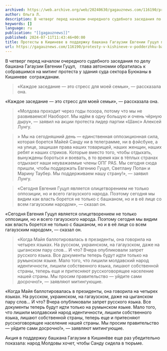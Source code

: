 ```yaml
---
archived: https://web.archive.org/web/20240630/gagauznews.com/116190/protesty-v-kishineve-v-podderzhku-bashkana-gagauzii-evgenii-gutsul-prodolzhayutsya.html
author: Ольга Л.
description: В четверг перед началом очередного судебного заседания по делу башкана Гагаузии Евгении Гуцул,   глава автономии обратилась к собравшимся на митинг протеста у здания суда сектора Буюканы в Кишиневе  согражданам. «Каждое заседание — это стресс для моей семьи», — рассказала она. «Молдова проходит через годы позора, потому что мы не развиваемся! Наоборот. Мы идём в одну большую и очень чёрную дыру», — заявил на акции протеста лидер партии «Шанс» Алексей Лунгу.  » Мы на сегодняшний день — единственная оппозиционная сила, которая борется Майей Санду ни в телеграмме, ни в фэйсбуке, а на улице, защишая права наших товарищей, наших женщин, наших ребят и наших стриков. […]
keywords: []
language: ru
publication: "[[gagauznews]]"
published: 2024-07-11T11:43:46+00:00
title: Протесты в Кишиневе в поддержку башкана Гагаузии Евгении Гуцул продолжаются
url: https://gagauznews.com/116190/protesty-v-kishineve-v-podderzhku-bashkana-gagauzii-evgenii-gutsul-prodolzhayutsya.html
---
```


В четверг перед началом очередного судебного заседания по делу башкана Гагаузии Евгении Гуцул,   глава автономии обратилась к собравшимся на митинг протеста у здания суда сектора Буюканы в Кишиневе  согражданам.

> «Каждое заседание — это стресс для моей семьи», — рассказала она.

«Каждое заседание — это стресс для моей семьи», — рассказала она.



> «Молдова проходит через годы позора, потому что мы не развиваемся! Наоборот. Мы идём в одну большую и очень чёрную дыру», — заявил на акции протеста лидер партии «Шанс» Алексей Лунгу.



> » Мы на сегодняшний день — единственная оппозиционная сила, которая борется Майей Санду ни в телеграмме, ни в фэйсбуке, а на улице, защишая права наших товарищей, наших женщин, наших ребят и наших стриков. Которые вместо того, чтобы отдыхать, вынуждены бороться и воевать, в то время как в тёплых странах отдыхают наши неуважаемые члены ОПГ PAS. Мы сегодня сюда пришли, чтобы поддержать Евгению Гуцул, Светлану Попан и Марину Таубер. Мы поддерживаем нашу страну!», — заявил Лунгу.

> «Сегодня Евгения Гуцул является олицетворением не только оппозиции, но и всего гагаузского народа. Поэтому сегодня мы видим как власть борется не только с башканом, но и в её лице со всем гагаузским народом», — сказал он.

«Сегодня Евгения Гуцул является олицетворением не только оппозиции, но и всего гагаузского народа. Поэтому сегодня мы видим как власть борется не только с башканом, но и в её лице со всем гагаузским народом», — сказал он.



> «Когда Майя баллотировалась в президенты, она говорила на четырех языках. На русском, украинском, на гагаузском, даже на цыганском пару слов… И что? Вчера опубликовали запрет русского языка. Все документы теперь будут идти только на румынском языке. Мало того, что лишили молдавский народ идентичности, лишили собственного языка, лишают собственной страны, теперь еще и притесняют русскоговорящее население нашей страны. Мы просим правительство — уйдите сами досрочно!», — заявляют митингующие.

«Когда Майя баллотировалась в президенты, она говорила на четырех языках. На русском, украинском, на гагаузском, даже на цыганском пару слов… И что? Вчера опубликовали запрет русского языка. Все документы теперь будут идти только на румынском языке. Мало того, что лишили молдавский народ идентичности, лишили собственного языка, лишают собственной страны, теперь еще и притесняют русскоговорящее население нашей страны. Мы просим правительство — уйдите сами досрочно!», — заявляют митингующие.

Акция в поддержку башкана Гагаузии в Кишинёве еще раз убедительно показала: народ Молдовы хочет, чтобы Санду сидела в тюрьме.